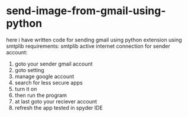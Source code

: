 # send-image-from-gmail-using-python
here i have written code for sending gmail using python extension using smtplib 
requirements:
smtplib
active internet connection
for sender account:
1) goto your sender gmail account
2) goto setting
3) manage google account
4) search for less secure apps
5) turn it on 
6) then run the program
7) at last goto your reciever account 
8) refresh the app
tested in spyder IDE
